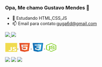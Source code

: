 ### Opa, Me chamo Gustavo Mendes 👊

- 🌱 Estudando HTML,CSS,JS
- 📫 Email para contato:guga6d@gmail.com

<div>
 <a href="https://github.com/guga6d">
   <img height="180em" src="https://github-readme-stats.vercel.app/api?username=guga6d&show_icons=true">
   <img height="180em" src="https://github-readme-stats.vercel.app/api/top-langs/?username=guga6d">
   </div>
<div style="display: inline_block"><br>
  <img align="center" alt="Gustavo-Js" height="30" width="40" src="https://raw.githubusercontent.com/devicons/devicon/master/icons/javascript/javascript-plain.svg">
  <img align="center" alt="Gustavo-HTML" height="30" width="40" src="https://raw.githubusercontent.com/devicons/devicon/master/icons/html5/html5-original.svg">
  <img align="center" alt="Gustavo-CSS" height="30" width="40" src="https://raw.githubusercontent.com/devicons/devicon/master/icons/css3/css3-original.svg">
  <img align="center" alt="Gustavo-NODE" height="30" width="40" src="https://github.com/devicons/devicon/blob/master/icons/nodejs/nodejs-original.svg">
</div>
  <br>
<div>
  <a href="https://www.instagram.com/guga6d/" target="_blank"><img src="https://img.shields.io/badge/-Instagram-%23E4405F?style=for-the-badge&logo=instagram&logoColor=white" target="_blank"></a>
  <a href = "mailto:guga6d@gmail.com"><img src="https://img.shields.io/badge/-Gmail-%23333?style=for-the-badge&logo=gmail&logoColor=white" target="_blank"></a>
  <a href="https://www.linkedin.com/in/rafaella-ballerini-45875016a" target="_blank"><img src="https://img.shields.io/badge/-LinkedIn-%230077B5?style=for-the-badge&logo=linkedin&logoColor=white" target="_blank"></a> 
  
</div>
